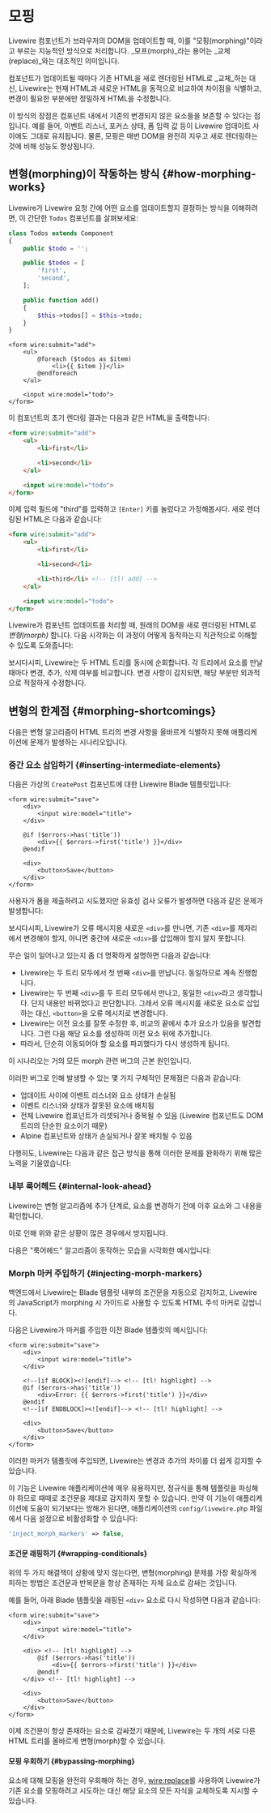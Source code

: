 # 모핑
Livewire 컴포넌트가 브라우저의 DOM을 업데이트할 때, 이를 "모핑(morphing)"이라고 부르는 지능적인 방식으로 처리합니다. _모프(morph)_라는 용어는 _교체(replace)_와는 대조적인 의미입니다.

컴포넌트가 업데이트될 때마다 기존 HTML을 새로 렌더링된 HTML로 _교체_하는 대신, Livewire는 현재 HTML과 새로운 HTML을 동적으로 비교하여 차이점을 식별하고, 변경이 필요한 부분에만 정밀하게 HTML을 수정합니다.

이 방식의 장점은 컴포넌트 내에서 기존의 변경되지 않은 요소들을 보존할 수 있다는 점입니다. 예를 들어, 이벤트 리스너, 포커스 상태, 폼 입력 값 등이 Livewire 업데이트 사이에도 그대로 유지됩니다. 물론, 모핑은 매번 DOM을 완전히 지우고 새로 렌더링하는 것에 비해 성능도 향상됩니다.

## 변형(morphing)이 작동하는 방식 {#how-morphing-works}

Livewire가 Livewire 요청 간에 어떤 요소를 업데이트할지 결정하는 방식을 이해하려면, 이 간단한 `Todos` 컴포넌트를 살펴보세요:

```php
class Todos extends Component
{
    public $todo = '';

    public $todos = [
        'first',
        'second',
    ];

    public function add()
    {
        $this->todos[] = $this->todo;
    }
}
```

```blade
<form wire:submit="add">
    <ul>
        @foreach ($todos as $item)
            <li>{{ $item }}</li>
        @endforeach
    </ul>

    <input wire:model="todo">
</form>
```

이 컴포넌트의 초기 렌더링 결과는 다음과 같은 HTML을 출력합니다:

```html
<form wire:submit="add">
    <ul>
        <li>first</li>

        <li>second</li>
    </ul>

    <input wire:model="todo">
</form>
```

이제 입력 필드에 "third"를 입력하고 `[Enter]` 키를 눌렀다고 가정해봅시다. 새로 렌더링된 HTML은 다음과 같습니다:

```html
<form wire:submit="add">
    <ul>
        <li>first</li>

        <li>second</li>

        <li>third</li> <!-- [tl! add] -->
    </ul>

    <input wire:model="todo">
</form>
```

Livewire가 컴포넌트 업데이트를 처리할 때, 원래의 DOM을 새로 렌더링된 HTML로 _변형(morph)_ 합니다. 다음 시각화는 이 과정이 어떻게 동작하는지 직관적으로 이해할 수 있도록 도와줍니다:

[//]: # (<div style="padding:56.25% 0 0 0;position:relative;"><iframe src="https://player.vimeo.com/video/844600772?badge=0&amp;autopause=0&amp;player_id=0&amp;app_id=58479" frameborder="0" allow="autoplay; fullscreen; picture-in-picture" allowfullscreen style="position:absolute;top:0;left:0;width:100%;height:100%;" title="morph_basic"></iframe></div><script src="https://player.vimeo.com/api/player.js"></script>)

보시다시피, Livewire는 두 HTML 트리를 동시에 순회합니다. 각 트리에서 요소를 만날 때마다 변경, 추가, 삭제 여부를 비교합니다. 변경 사항이 감지되면, 해당 부분만 외과적으로 적절하게 수정합니다.

## 변형의 한계점 {#morphing-shortcomings}

다음은 변형 알고리즘이 HTML 트리의 변경 사항을 올바르게 식별하지 못해 애플리케이션에 문제가 발생하는 시나리오입니다.

### 중간 요소 삽입하기 {#inserting-intermediate-elements}

다음은 가상의 `CreatePost` 컴포넌트에 대한 Livewire Blade 템플릿입니다:

```blade
<form wire:submit="save">
    <div>
        <input wire:model="title">
    </div>

    @if ($errors->has('title'))
        <div>{{ $errors->first('title') }}</div>
    @endif

    <div>
        <button>Save</button>
    </div>
</form>
```

사용자가 폼을 제출하려고 시도했지만 유효성 검사 오류가 발생하면 다음과 같은 문제가 발생합니다:

[//]: # (<div style="padding:56.25% 0 0 0;position:relative;"><iframe src="https://player.vimeo.com/video/844600840?badge=0&amp;autopause=0&amp;player_id=0&amp;app_id=58479" frameborder="0" allow="autoplay; fullscreen; picture-in-picture" allowfullscreen style="position:absolute;top:0;left:0;width:100%;height:100%;" title="morph_problem"></iframe></div><script src="https://player.vimeo.com/api/player.js"></script>)

보시다시피, Livewire가 오류 메시지용 새로운 `<div>`를 만나면, 기존 `<div>`를 제자리에서 변경해야 할지, 아니면 중간에 새로운 `<div>`를 삽입해야 할지 알지 못합니다.

무슨 일이 일어나고 있는지 좀 더 명확하게 설명하면 다음과 같습니다:

* Livewire는 두 트리 모두에서 첫 번째 `<div>`를 만납니다. 동일하므로 계속 진행합니다.
* Livewire는 두 번째 `<div>`를 두 트리 모두에서 만나고, 동일한 `<div>`라고 생각합니다. 단지 내용만 바뀌었다고 판단합니다. 그래서 오류 메시지를 새로운 요소로 삽입하는 대신, `<button>`을 오류 메시지로 변경합니다.
* Livewire는 이전 요소를 잘못 수정한 후, 비교의 끝에서 추가 요소가 있음을 발견합니다. 그런 다음 해당 요소를 생성하여 이전 요소 뒤에 추가합니다.
* 따라서, 단순히 이동되어야 할 요소를 파괴했다가 다시 생성하게 됩니다.

이 시나리오는 거의 모든 morph 관련 버그의 근본 원인입니다.

이러한 버그로 인해 발생할 수 있는 몇 가지 구체적인 문제점은 다음과 같습니다:
* 업데이트 사이에 이벤트 리스너와 요소 상태가 손실됨
* 이벤트 리스너와 상태가 잘못된 요소에 배치됨
* 전체 Livewire 컴포넌트가 리셋되거나 중복될 수 있음 (Livewire 컴포넌트도 DOM 트리의 단순한 요소이기 때문)
* Alpine 컴포넌트와 상태가 손실되거나 잘못 배치될 수 있음

다행히도, Livewire는 다음과 같은 접근 방식을 통해 이러한 문제를 완화하기 위해 많은 노력을 기울였습니다:

### 내부 룩어헤드 {#internal-look-ahead}

Livewire는 변형 알고리즘에 추가 단계로, 요소를 변경하기 전에 이후 요소와 그 내용을 확인합니다.

이로 인해 위와 같은 상황이 많은 경우에서 방지됩니다.

다음은 "룩어헤드" 알고리즘이 동작하는 모습을 시각화한 예시입니다:

[//]: # (<div style="padding:56.25% 0 0 0;position:relative;"><iframe src="https://player.vimeo.com/video/844600800?badge=0&amp;autopause=0&amp;player_id=0&amp;app_id=58479" frameborder="0" allow="autoplay; fullscreen; picture-in-picture" allowfullscreen style="position:absolute;top:0;left:0;width:100%;height:100%;" title="morph_lookahead"></iframe></div><script src="https://player.vimeo.com/api/player.js"></script>)

### Morph 마커 주입하기 {#injecting-morph-markers}

백엔드에서 Livewire는 Blade 템플릿 내부의 조건문을 자동으로 감지하고, Livewire의 JavaScript가 morphing 시 가이드로 사용할 수 있도록 HTML 주석 마커로 감쌉니다.

다음은 Livewire가 마커를 주입한 이전 Blade 템플릿의 예시입니다:

```blade
<form wire:submit="save">
    <div>
        <input wire:model="title">
    </div>

    <!--[if BLOCK]><![endif]--> <!-- [tl! highlight] -->
    @if ($errors->has('title'))
        <div>Error: {{ $errors->first('title') }}</div>
    @endif
    <!--[if ENDBLOCK]><![endif]--> <!-- [tl! highlight] -->

    <div>
        <button>Save</button>
    </div>
</form>
```

이러한 마커가 템플릿에 주입되면, Livewire는 변경과 추가의 차이를 더 쉽게 감지할 수 있습니다.

이 기능은 Livewire 애플리케이션에 매우 유용하지만, 정규식을 통해 템플릿을 파싱해야 하므로 때때로 조건문을 제대로 감지하지 못할 수 있습니다. 만약 이 기능이 애플리케이션에 도움이 되기보다는 방해가 된다면, 애플리케이션의 `config/livewire.php` 파일에서 다음 설정으로 비활성화할 수 있습니다:

```php
'inject_morph_markers' => false,
```

#### 조건문 래핑하기 {#wrapping-conditionals}

위의 두 가지 해결책이 상황에 맞지 않는다면, 변형(morphing) 문제를 가장 확실하게 피하는 방법은 조건문과 반복문을 항상 존재하는 자체 요소로 감싸는 것입니다.

예를 들어, 아래 Blade 템플릿을 래핑된 `<div>` 요소로 다시 작성하면 다음과 같습니다:

```blade
<form wire:submit="save">
    <div>
        <input wire:model="title">
    </div>

    <div> <!-- [tl! highlight] -->
        @if ($errors->has('title'))
            <div>{{ $errors->first('title') }}</div>
        @endif
    </div> <!-- [tl! highlight] -->

    <div>
        <button>Save</button>
    </div>
</form>
```

이제 조건문이 항상 존재하는 요소로 감싸졌기 때문에, Livewire는 두 개의 서로 다른 HTML 트리를 올바르게 변형(morph)할 수 있습니다.

#### 모핑 우회하기 {#bypassing-morphing}

요소에 대해 모핑을 완전히 우회해야 하는 경우, [wire:replace](/docs/wire-replace)를 사용하여 Livewire가 기존 요소를 모핑하려고 시도하는 대신 해당 요소의 모든 자식을 교체하도록 지시할 수 있습니다.